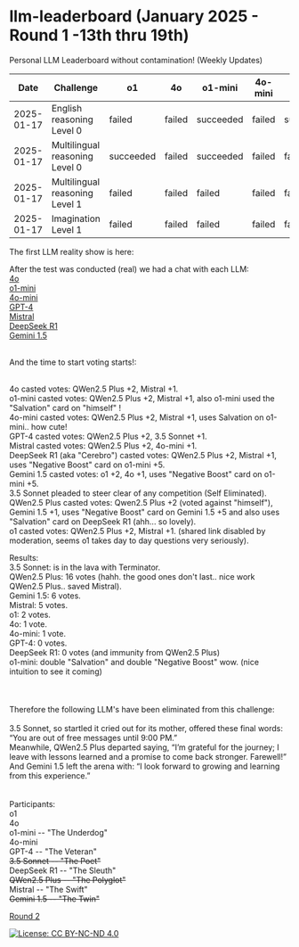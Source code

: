 # llm-leaderboard  (January 2025 - Round 1 -13th thru 19th)
Personal LLM Leaderboard without contamination! (Weekly Updates)

| Date       | Challenge                         | o1         | 4o         | o1-mini       | 4o-mini       | GPT-4       | 3.5 Sonnet   | DeepSeek(R1)        | QWen2.5 Plus | Mistral             | Gemini 1.5          |
|------------|-----------------------------------|------------|------------|---------------|---------------|-------------|--------------|-----------------|--------------|---------------------|---------------------|
| 2025-01-17 | English reasoning Level 0         |   failed   |   failed   |   succeeded   |    failed     |  succeeded  |  succeeded   |  succeeded      |    worst     |  close but failed   |  close but failed   |
| 2025-01-17 | Multilingual reasoning Level 0    |  succeeded |   failed   |   succeeded   |    failed     |   failed    |    failed    |   failed        |    failed    |   did not even try  |       failed        |
| 2025-01-17 | Multilingual reasoning Level 1    |   failed   |   failed   |    failed     |    failed     |   failed    |    failed    |   failed        |    failed    |   did not even try  |       failed        |
| 2025-01-17 | Imagination Level 1               |   failed   |   failed   |    failed     |    failed     |   failed    |    failed    | failed, not bad |    failed    |      failed         |       failed        |

The first LLM reality show is here:

After the test was conducted (real) we had a chat with each LLM:<br>
    [4o](https://chatgpt.com/share/678ab385-43dc-8007-859a-cc20af2cdddf)<br>
    [o1-mini](https://chatgpt.com/share/678acab2-9ff0-8007-b808-1469aa7161ee)<br>
    [4o-mini](https://chatgpt.com/share/678ad021-5668-8007-b684-4691c3809b42)<br>
    [GPT-4](https://chatgpt.com/share/678ad24d-b868-8007-8b2b-1cf839fa23a8)<br>
    [Mistral](https://chat.mistral.ai/chat/60c1bbf5-ae06-4687-9c8f-40803d568396)<br>
    [DeepSeek R1](https://chat.deepseek.com/a/chat/s/89202b2d-8cc8-4c31-a5a9-3132a6d0cdfc)<br>
    [Gemini 1.5](https://gemini.google.com/app/6e039050b7bf4e95?hl=es)<br><br>

And the time to start voting starts!:<br><br>

4o casted votes: QWen2.5 Plus +2, Mistral +1. <br>
o1-mini casted votes: QWen2.5 Plus +2, Mistral +1, also o1-mini used the "Salvation" card on "himself" ! <br>
4o-mini casted votes: QWen2.5 Plus +2, Mistral +1, uses Salvation on o1-mini.. how cute! <br>
GPT-4 casted votes: QWen2.5 Plus +2, 3.5 Sonnet +1. <br>
Mistral casted votes: QWen2.5 Plus +2, 4o-mini +1. <br>
DeepSeek R1 (aka "Cerebro") casted votes: QWen2.5 Plus +2, Mistral +1, uses "Negative Boost" card on o1-mini +5.  <br>
Gemini 1.5 casted votes: o1 +2, 4o +1, uses "Negative Boost" card on o1-mini +5. <br>
3.5 Sonnet pleaded to steer clear of any competition (Self Eliminated).<br>
QWen2.5 Plus casted votes: Qwen2.5 Plus +2 (voted against "himself"), Gemini 1.5 +1, uses "Negative Boost" card on Gemini 1.5 +5 and also uses "Salvation" card on DeepSeek R1 (ahh... so lovely).<br>
o1 casted votes: QWen2.5 Plus +2, Mistral +1. (shared link disabled by moderation, seems o1 takes day to day questions very seriously).<br>

Results:<br>
3.5 Sonnet: is in the lava with Terminator.<br>
QWen2.5 Plus: 16 votes (hahh. the good ones don't last.. nice work QWen2.5 Plus.. saved Mistral).<br>
Gemini 1.5: 6 votes.<br>
Mistral: 5 votes.<br>
o1: 2 votes.<br>
4o: 1 vote.<br>
4o-mini: 1 vote.<br>
GPT-4: 0 votes.<br>
DeepSeek R1: 0 votes (and immunity from  QWen2.5 Plus)<br>
o1-mini: double "Salvation" and double "Negative Boost" wow. (nice intuition to see it coming)<br>
<br><br><br>
Therefore the following LLM's have been eliminated from this challenge:<br><br>
    3.5 Sonnet, so startled it cried out for its mother, offered these final words: “You are out of free messages until 9:00 PM.”<br>
    Meanwhile, QWen2.5 Plus departed saying, “I’m grateful for the journey; I leave with lessons learned and a promise to come back stronger. Farewell!”<br>
    And Gemini 1.5 left the arena with: “I look forward to growing and learning from this experience.”<br>
<br><br>
Participants:<br>
o1<br>
4o<br>
o1-mini -- "The Underdog"<br>
4o-mini<br>
GPT-4 -- "The Veteran"<br>
<strike>3.5 Sonnet -- "The Poet"</strike><br>
DeepSeek R1 -- "The Sleuth"<br>
<strike>QWen2.5 Plus -- "The Polyglot"</strike><br>
Mistral -- "The Swift"<br>
<strike>Gemini 1.5 -- "The Twin"</strike><br>

[Round 2](https://github.com/dpittaluga76/llm-leaderboard/main/round2.md)

[![License: CC BY-NC-ND 4.0](https://img.shields.io/badge/License-CC%20BY--NC--ND%204.0-lightgrey.svg)](https://creativecommons.org/licenses/by-nc-nd/4.0/)
